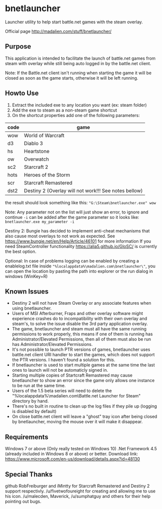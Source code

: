 # bnetlauncher
Launcher utility to help start battle.net games with the steam overlay.

Official page http://madalien.com/stuff/bnetlauncher/


Purpose
-------
This application is intended to facilitate the launch of battle.net games from steam with overlay
while still being auto logged in by the battle.net client.

Note: If the Battle.net client isn't running when starting the game it will be closed as soon as
      the game starts, otherwise it will be left running.


Howto Use
---------
1. Extract the included exe to any location you want (ex: steam folder)
2. Add the exe to steam as a non-steam game shortcut
3. On the shortcut properties add one of the following parameters:

|code		|game			|
| ------------- | --------------------- |
|wow		| World of Warcraft	|
|d3		| Diablo 3		|
|hs		| Heartstone		|
|ow		| Overwatch		|
|sc2		| Starcraft 2		|
|hots		| Heroes of the Storm	|
|scr		| Starcraft Remastered  |
|dst2		| Destiny 2	(Overlay will not work!!! See notes bellow)	|
	
the result should look something like this:
	`"G:\Steam\bnetlauncher.exe" wow`

Note: Any parameter not on the list will just show an error, to ignore and continue `-i` can be added
      after the game parameter so it looks like: `bnetlauncher.exe my_parameter -i`

Destiny 2: Bungie has decided to implement anti-cheat mechanisms that also cause most overlays to
           not work as expected. See https://www.bungie.net/en/Help/Article/46101 for more information
           If you need SteamController functionality https://alia5.github.io/GloSC/ is currently the best
           option.

Optional: In case of problems logging can be enabled by creating a enablelog.txt file inside
          `"%localappdata%\madalien.com\bnetlauncher\"`, you can open the location by pasting the path
		  into explorer or the run dialog in windows (WinKey+R)


Known Issues
-------------
- Destiny 2 will not have Steam Overlay or any associate features when using bnetlauncher.
- Users of MSI Afterburner, Fraps and other overlay software might experience crashes do to incompatibility
  with their own overlay and steam's, to solve the issue disable the 3rd party application overlay.
- The game, bnetlauncher and steam must all have the same running permissions to work properly, this means if
  one of them is running has Administrator/Elevated Permissions, then all of them must also be run has
  Administrator/Elevated Permissions.
- It's not possible to launch PTR versions of games, bnetlauncher uses battle.net client URI handler to
  start the games, which does not support the PTR versions. I haven't found a solution for this.
- If bnetlauncher is used to start multiple games at the same time the last ones to launch will not be automaticly
   signed in.
- Starting multiple copies of Startcraft Remastered may cause bnetlauncher to show an error since the game only allows
  one instance to be run at the same time.
- Users of the 1.5 beta series will need to delete the "%localappdata%\madalien.com\Battle.net Launcher for Steam"
  directory by hand.
- There's no built in routine to clean up the log files if they pile up (logging is disabled by default)
- On close battle.net client will leave a "ghost" tray icon after being closed by bnetlauncher, moving the mouse
  over it will make it disappear.

Requirements
------------
Windows 7 or above (Only really tested on Windows 10)
.Net Framework 4.5  (already included in Windows 8 or above) or better.
Download link: https://www.microsoft.com/en-us/download/details.aspx?id=48130

Special Thanks
--------------
github RobFreiburger and iMintty for Starcraft Remastered and Destiny 2 support respectivly.
/u/fivetwofoureight for creating and allowing me to use his icon.
/u/malecden, Maverick, /u/sumphatguy and others for their help pointing out bugs.
